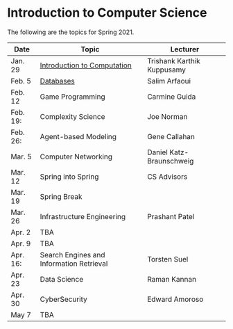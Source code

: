 <html>
<head>
<!--include head.txt -->
<title>
Introduction to Computer Science
</title>
</head>

 <body>
<!--include logo.txt -->
<!--include menu.txt -->

# Introduction to Computer Science

The following are the topics for Spring 2021.


| Date   | Topic   | Lecturer  |
|--------|---------|-----------|
| Jan. 29 | [Introduction to Computation](https://youtu.be/fpZ_rviHEAo) | Trishank Karthik Kuppusamy |
| Feb. 5 | [Databases](lectures/Databases.pdf) | Salim Arfaoui |
| Feb. 12 | Game Programming | Carmine Guida | 
| Feb. 19: | Complexity Science | Joe Norman |
| Feb. 26: | Agent-based Modeling | Gene Callahan |
| Mar. 5 | Computer Networking | Daniel Katz-Braunschweig |
| Mar. 12 | Spring into Spring | CS Advisors |
| Mar. 19 | Spring Break | |
| Mar. 26 | Infrastructure Engineering | Prashant Patel |
| Apr. 2 | TBA | |
| Apr. 9 | TBA | |
| Apr. 16: | Search Engines and Information Retrieval | Torsten Suel |
| Apr. 23 | Data Science | Raman Kannan |
| Apr. 30 | CyberSecurity | Edward Amoroso |
| May 7 | TBA | |

</body>
</html>
